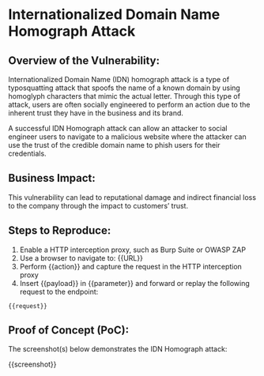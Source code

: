 # Internationalized Domain Name Homograph Attack

## Overview of the Vulnerability:

Internationalized Domain Name (IDN) homograph attack is a type of typosquatting attack that spoofs the name of a known domain by using homoglyph characters that mimic the actual letter. Through this type of attack, users are often socially engineered to perform an action due to the inherent trust they have in the business and its brand.

A successful IDN Homograph attack can allow an attacker to social engineer users to navigate to a malicious website where the attacker can use the trust of the credible domain name to phish users for their credentials.

## Business Impact:

This vulnerability can lead to reputational damage and indirect financial loss to the company through the impact to customers’ trust.

## Steps to Reproduce:

1. Enable a HTTP interception proxy, such as Burp Suite or OWASP ZAP
1. Use a browser to navigate to: {{URL}}
1. Perform {{action}} and capture the request in the HTTP interception proxy
1. Insert {{payload}} in {{parameter}} and forward or replay the following request to the endpoint:

```HTTP
{{request}}
```

## Proof of Concept (PoC):

The screenshot(s) below demonstrates the IDN Homograph attack:

{{screenshot}}
